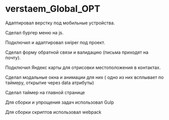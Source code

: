 # verstaem_Global_OPT

Адаптировал верстку под мобильные устройства.

Сделал бургер меню на js.

Подключил и адаптировал swiper под проект.

Сделал форму обратной связи и валидацию (письма приходят на почту).

Подключил Яндекс карты для отрисовки местоположения в контактах.

Сделал модальные окна и анимации для них ( одно из них всплывает по таймеру, открытие через data атрибуты)

Сделал таймер на главной странице

Для сборки и упрощения задач использовал Gulp 

Для сборки скриптов использовал webpack
